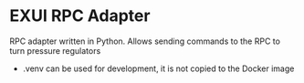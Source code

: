 # EXUI RPC Adapter

RPC adapter written in Python. Allows sending commands to the RPC to turn pressure regulators

* .venv can be used for development, it is not copied to the Docker image
